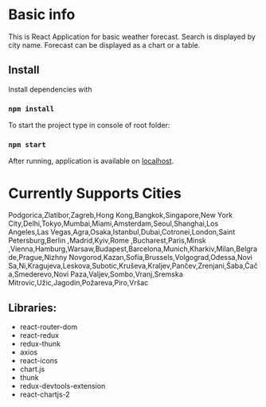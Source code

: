 # Basic info

This is React Application for basic weather forecast. Search is displayed by city name. Forecast can be displayed as a chart or a table.

## Install

Install dependencies with

### `npm install`

To start the project type in console of root folder:

### `npm start`

After running, application is available on [localhost](http://localhost:3000).

# Currently Supports Cities

Podgorica,Zlatibor,Zagreb,Hong Kong,Bangkok,Singapore,New York City,Delhi,Tokyo,Mumbai,Miami,Amsterdam,Seoul,Shanghai,Los Angeles,Las Vegas,Agra,Osaka,Istanbul,Dubai,Cotronei,London,Saint Petersburg,Berlin ,Madrid,Kyiv,Rome ,Bucharest,Paris,Minsk ,Vienna,Hamburg,Warsaw,Budapest,Barcelona,Munich,Kharkiv,Milan,Belgrade,Prague,Nizhny Novgorod,Kazan,Sofia,Brussels,Volgograd,Odessa,Novi Sa,Ni,Kragujeva,Leskova,Subotic,Kruševa,Kraljev,Pančev,Zrenjani,Šaba,Čača,Smederevo,Novi Paza,Valjev,Sombo,Vranj,Sremska Mitrovic,Užic,Jagodin,Požareva,Piro,Vršac

## Libraries:

- react-router-dom
- react-redux
- redux-thunk
- axios
- react-icons
- chart.js
- thunk
- redux-devtools-extension
- react-chartjs-2
